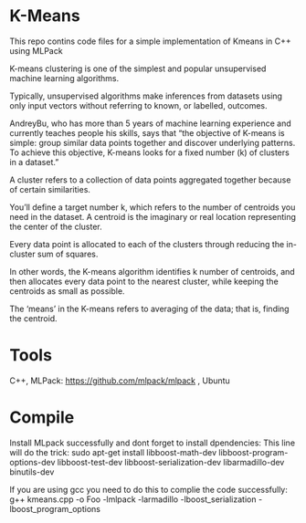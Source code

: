 # K-Means
This repo contins code files for a simple implementation of Kmeans in C++ using MLPack

K-means clustering is one of the simplest and popular unsupervised machine learning algorithms.

Typically, unsupervised algorithms make inferences from datasets using only input vectors without referring to known, or labelled, outcomes.

AndreyBu, who has more than 5 years of machine learning experience and currently teaches people his skills, says that “the objective of K-means is simple: group similar data points together and discover underlying patterns. To achieve this objective, K-means looks for a fixed number (k) of clusters in a dataset.”

A cluster refers to a collection of data points aggregated together because of certain similarities.

You’ll define a target number k, which refers to the number of centroids you need in the dataset. A centroid is the imaginary or real location representing the center of the cluster.

Every data point is allocated to each of the clusters through reducing the in-cluster sum of squares.

In other words, the K-means algorithm identifies k number of centroids, and then allocates every data point to the nearest cluster, while keeping the centroids as small as possible.

The ‘means’ in the K-means refers to averaging of the data; that is, finding the centroid.

# Tools
C++,
MLPack: https://github.com/mlpack/mlpack ,
Ubuntu

# Compile
Install MLpack successfully and dont forget to install dpendencies: This line will do the trick: sudo apt-get install libboost-math-dev libboost-program-options-dev libboost-test-dev libboost-serialization-dev libarmadillo-dev binutils-dev

If you are using gcc you need to do this to complie the code successfully: g++ kmeans.cpp -o Foo -lmlpack -larmadillo -lboost_serialization -lboost_program_options


